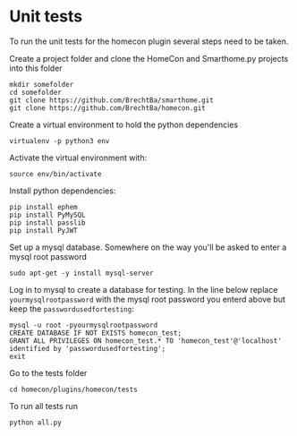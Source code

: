 # Unit tests
To run the unit tests for the homecon plugin several steps need to be taken.

Create a project folder and clone the HomeCon and Smarthome.py projects into this folder
```
mkdir somefolder
cd somefolder
git clone https://github.com/BrechtBa/smarthome.git
git clone https://github.com/BrechtBa/homecon.git
```

Create a virtual environment to hold the python dependencies
```
virtualenv -p python3 env
```

Activate the virtual environment with:
```
source env/bin/activate
```

Install python dependencies:
```
pip install ephem
pip install PyMySQL
pip install passlib
pip install PyJWT
```

Set up a mysql database. Somewhere on the way you'll be asked to enter a mysql root password 
```
sudo apt-get -y install mysql-server
```

Log in to mysql to create a database for testing. In the line below replace `yourmysqlrootpassword` with the mysql root password you enterd above but keep the `passwordusedfortesting`:
```
mysql -u root -pyourmysqlrootpassword
CREATE DATABASE IF NOT EXISTS homecon_test;
GRANT ALL PRIVILEGES ON homecon_test.* TO 'homecon_test'@'localhost' identified by 'passwordusedfortesting';
exit
```



Go to the tests folder
```
cd homecon/plugins/homecon/tests
```

To run all tests run
```
python all.py
```

